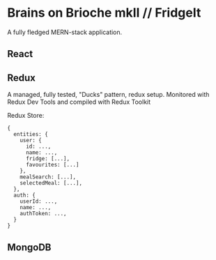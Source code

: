 # Brains on Brioche mkII // FridgeIt

A fully fledged MERN-stack application.

## React

## Redux

A managed, fully tested, "Ducks" pattern, redux setup. Monitored with Redux Dev Tools and compiled with Redux Toolkit

Redux Store:

```
{
  entities: {
    user: {
      id: ...,
      name: ...,
      fridge: [...],
      favourites: [...]
    },
    mealSearch: [...],
    selectedMeal: [...],
  },
  auth: {
    userId: ...,
    name: ...,
    authToken: ...,
  }
}
```

## MongoDB
